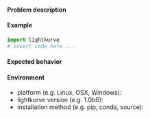 <!-- Fill in the information below before opening an issue. -->

#### Problem description
<!-- Provide a clear and concise description of the issue. -->

#### Example
<!-- Provide a link or minimal code snippet that demonstrates the issue. -->
```python
import lightkurve
# insert code here ...
```

#### Expected behavior
<!-- Describe the behavior you expected and how it differs from the behavior observed in the example. -->

#### Environment

- platform (e.g. Linux, OSX, Windows):
- lightkurve version (e.g. 1.0b6):
- installation method (e.g. pip, conda, source):
